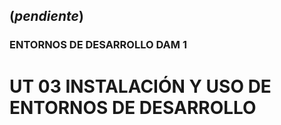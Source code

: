 ## (*pendiente*)

### ENTORNOS DE DESARROLLO **DAM 1**

# **UT 03 INSTALACIÓN Y USO DE ENTORNOS DE DESARROLLO**